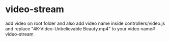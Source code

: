 # video-stream


add video on root folder and also add video name inside controllers/video.js
and replace "4K-Video-Unbelievable Beauty.mp4" to your video name# video-stream
